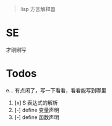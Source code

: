 
> lisp 方言解释器 

# SE 

才刚刚写

# Todos 

e... 有点闲了，写一下看看，看看能写到哪里

1. [x] S 表达式的解析
2. [-] define 变量声明 
3. [-] define 函数声明 

